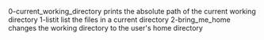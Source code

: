 0-current_working_directory prints the absolute path of the current working directory
1-listit list the files in a current directory
2-bring_me_home changes the working directory to the user's home directory

